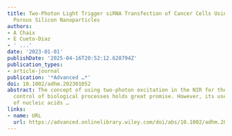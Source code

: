 ```yaml
---
title: Two‐Photon Light Trigger siRNA Transfection of Cancer Cells Using Non‐Toxic
  Porous Silicon Nanoparticles
authors:
- A Chaix
- E Cueto‐Diaz
- ' ...'
date: '2023-01-01'
publishDate: '2025-04-16T20:52:12.628794Z'
publication_types:
- article-journal
publication: '*Advanced …*'
doi: 10.1002/adhm.202301052
abstract: The concept of using two‐photon excitation in the NIR for the spatiotemporal
  control of biological processes holds great promise. However, its use for the delivery
  of nucleic acids …
links:
- name: URL
  url: https://advanced.onlinelibrary.wiley.com/doi/abs/10.1002/adhm.202301052
---
```

